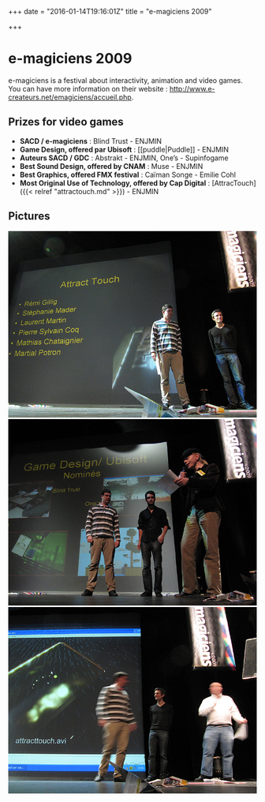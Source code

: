 +++
date = "2016-01-14T19:16:01Z"
title = "e-magiciens 2009"

+++

# e-magiciens 2009

e-magiciens is a festival about interactivity, animation and video games. You can have more information on their website : <http://www.e-createurs.net/emagiciens/accueil.php>.

## Prizes for video games
* **SACD / e-magiciens** : Blind Trust - ENJMIN
* **Game Design, offered par Ubisoft** : [[puddle|Puddle]] - ENJMIN
* **Auteurs SACD / GDC** : Abstrakt - ENJMIN, One’s - Supinfogame
* **Best Sound Design, offered by CNAM** : Muse - ENJMIN
* **Best Graphics, offered FMX festival** : Caïman Songe - Emilie Cohl
* **Most Original Use of Technology, offered by Cap Digital** : [AttracTouch]({{< relref "attractouch.md" >}}) - ENJMIN

## Pictures

<img src="/media/emags09-01.jpg"/>
<img src="/media/emags09-02.jpg"/>
<img src="/media/emags09-03.jpg"/>
